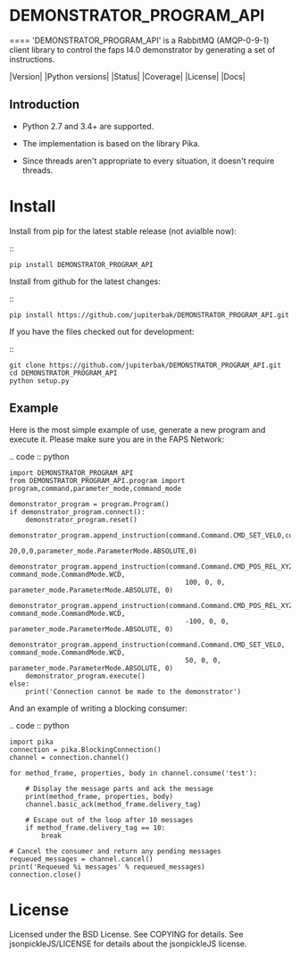 # DEMONSTRATOR_PROGRAM_API
====
'DEMONSTRATOR_PROGRAM_API' is a RabbitMQ (AMQP-0-9-1) client library to control the faps I4.0 demonstrator by generating
 a set of instructions.

|Version| |Python versions| |Status| |Coverage| |License| |Docs|

Introduction
-------------
- Python 2.7 and 3.4+ are supported.

- The implementation is based on the library Pika.

- Since threads aren't appropriate to every situation, it doesn't
  require threads.

Install
=======

Install from pip for the latest stable release (not avialble now):

::

    pip install DEMONSTRATOR_PROGRAM_API

Install from github for the latest changes:

::

    pip install https://github.com/jupiterbak/DEMONSTRATOR_PROGRAM_API.git

If you have the files checked out for development:

::

    git clone https://github.com/jupiterbak/DEMONSTRATOR_PROGRAM_API.git
    cd DEMONSTRATOR_PROGRAM_API
    python setup.py

Example
-------
Here is the most simple example of use, generate a new program and execute it.
Please make sure you are in the FAPS Network:

.. code :: python

    import DEMONSTRATOR_PROGRAM_API
    from DEMONSTRATOR_PROGRAM_API.program import program,command,parameter_mode,command_mode
    
    demonstrator_program = program.Program()
    if demonstrator_program.connect():
        demonstrator_program.reset()
        demonstrator_program.append_instruction(command.Command.CMD_SET_VELO,command_mode.CommandMode.WCD,
                                                20,0,0,parameter_mode.ParameterMode.ABSOLUTE,0)
        demonstrator_program.append_instruction(command.Command.CMD_POS_REL_XYZ, command_mode.CommandMode.WCD,
                                                100, 0, 0, parameter_mode.ParameterMode.ABSOLUTE, 0)
        demonstrator_program.append_instruction(command.Command.CMD_POS_REL_XYZ, command_mode.CommandMode.WCD,
                                                -100, 0, 0, parameter_mode.ParameterMode.ABSOLUTE, 0)
        demonstrator_program.append_instruction(command.Command.CMD_SET_VELO, command_mode.CommandMode.WCD,
                                                50, 0, 0, parameter_mode.ParameterMode.ABSOLUTE, 0)
        demonstrator_program.execute()
    else:
        print('Connection cannot be made to the demonstrator')

And an example of writing a blocking consumer:

.. code :: python

    import pika
    connection = pika.BlockingConnection()
    channel = connection.channel()

    for method_frame, properties, body in channel.consume('test'):

        # Display the message parts and ack the message
        print(method_frame, properties, body)
        channel.basic_ack(method_frame.delivery_tag)

        # Escape out of the loop after 10 messages
        if method_frame.delivery_tag == 10:
            break

    # Cancel the consumer and return any pending messages
    requeued_messages = channel.cancel()
    print('Requeued %i messages' % requeued_messages)
    connection.close()
    
License
=======
Licensed under the BSD License. See COPYING for details.
See jsonpickleJS/LICENSE for details about the jsonpickleJS license.
